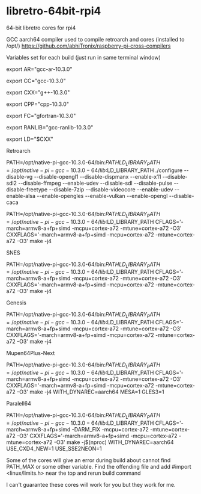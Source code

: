 # libretro-64bit-rpi4
64-bit libretro cores for rpi4

GCC aarch64 compiler used to compile retroarch and cores (installed to /opt/)
https://github.com/abhiTronix/raspberry-pi-cross-compilers

Variables set for each build (just run in same terminal window)

export AR="gcc-ar-10.3.0"

export CC="gcc-10.3.0"

export CXX="g++-10.3.0"

export CPP="cpp-10.3.0"

export FC="gfortran-10.3.0"

export RANLIB="gcc-ranlib-10.3.0"

export LD="$CXX"


Retroarch


PATH=/opt/native-pi-gcc-10.3.0-64/bin:$PATH LD_LIBRARY_PATH=/opt/native-pi-gcc-10.3.0-64/lib:$LD_LIBRARY_PATH ./configure --disable-vg --disable-opengl1 --disable-dispmanx --enable-x11 --disable-sdl2 --disable-ffmpeg --enable-udev --disable-sdl --disable-pulse --disable-freetype --disable-7zip --disable-videocore --enable-udev --enable-alsa --enable-opengles --enable-vulkan --enable-opengl --disable-caca


PATH=/opt/native-pi-gcc-10.3.0-64/bin:$PATH LD_LIBRARY_PATH=/opt/native-pi-gcc-10.3.0-64/lib:$LD_LIBRARY_PATH CFLAGS='-march=armv8-a+fp+simd -mcpu=cortex-a72  -mtune=cortex-a72 -O3' CXXFLAGS='-march=armv8-a+fp+simd -mcpu=cortex-a72  -mtune=cortex-a72 -O3' make -j4


SNES


PATH=/opt/native-pi-gcc-10.3.0-64/bin:$PATH LD_LIBRARY_PATH=/opt/native-pi-gcc-10.3.0-64/lib:$LD_LIBRARY_PATH CFLAGS='-march=armv8-a+fp+simd -mcpu=cortex-a72  -mtune=cortex-a72 -O3' CXXFLAGS='-march=armv8-a+fp+simd -mcpu=cortex-a72  -mtune=cortex-a72 -O3' make -j4


Genesis


PATH=/opt/native-pi-gcc-10.3.0-64/bin:$PATH LD_LIBRARY_PATH=/opt/native-pi-gcc-10.3.0-64/lib:$LD_LIBRARY_PATH CFLAGS='-march=armv8-a+fp+simd -mcpu=cortex-a72  -mtune=cortex-a72 -O3' CXXFLAGS='-march=armv8-a+fp+simd -mcpu=cortex-a72  -mtune=cortex-a72 -O3' make -j4


Mupen64Plus-Next


PATH=/opt/native-pi-gcc-10.3.0-64/bin:$PATH LD_LIBRARY_PATH=/opt/native-pi-gcc-10.3.0-64/lib:$LD_LIBRARY_PATH CFLAGS='-march=armv8-a+fp+simd -mcpu=cortex-a72  -mtune=cortex-a72 -O3' CXXFLAGS='-march=armv8-a+fp+simd -mcpu=cortex-a72  -mtune=cortex-a72 -O3' make -j4 WITH_DYNAREC=aarch64 MESA=1 GLES3=1


Paralell64


PATH=/opt/native-pi-gcc-10.3.0-64/bin:$PATH LD_LIBRARY_PATH=/opt/native-pi-gcc-10.3.0-64/lib:$LD_LIBRARY_PATH CFLAGS='-march=armv8-a+fp+simd -DARM_FIX -mcpu=cortex-a72  -mtune=cortex-a72 -O3' CXXFLAGS='-march=armv8-a+fp+simd -mcpu=cortex-a72  -mtune=cortex-a72 -O3' make -j$(nproc) WITH_DYNAREC=aarch64 USE_CXD4_NEW=1 USE_SSE2NEON=1


Some of the cores will give an error during build about cannot find PATH_MAX or some other variable. Find the offending file and add
#import <linux/limits.h>
near the top and rerun build command


I can't guarantee these cores will work for you but they work for me.
